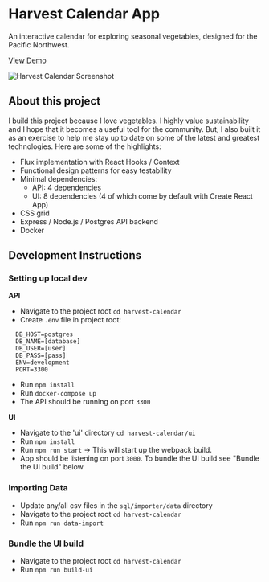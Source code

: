 # Harvest Calendar App

An interactive calendar for exploring seasonal vegetables, designed for the Pacific Northwest.

[View Demo](https://harvest-calendar.herokuapp.com/)

![Harvest Calendar Screenshot](https://harvest-calendar.herokuapp.com/assets/screenshot.png)

## About this project

I build this project because I love vegetables. I highly value sustainability and I hope that it becomes a useful tool for the community. But, I also built it as an exercise to help me stay up to date on some of the latest and greatest technologies. Here are some of the highlights:

- Flux implementation with React Hooks / Context
- Functional design patterns for easy testability
- Minimal dependencies:
  - API: 4 dependencies
  - UI: 8 dependencies (4 of which come by default with Create React App)
- CSS grid
- Express / Node.js / Postgres API backend
- Docker

## Development Instructions

### Setting up local dev

**API**

- Navigate to the project root `cd harvest-calendar`
- Create `.env` file in project root:
```
  DB_HOST=postgres
  DB_NAME=[database]
  DB_USER=[user]
  DB_PASS=[pass]
  ENV=development
  PORT=3300
```
- Run `npm install`
- Run `docker-compose up`
- The API should be running on port `3300`

**UI**

- Navigate to the 'ui' directory `cd harvest-calendar/ui`
- Run `npm install`
- Run `npm run start` -> This will start up the webpack build.
- App should be listening on port `3000`. To bundle the UI build see "Bundle the UI build" below

### Importing Data

- Update any/all csv files in the `sql/importer/data` directory
- Navigate to the project root `cd harvest-calendar`
- Run `npm run data-import`

### Bundle the UI build

- Navigate to the project root `cd harvest-calendar`
- Run `npm run build-ui`
